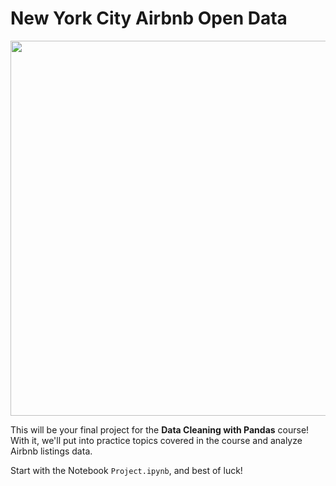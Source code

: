 # New York City Airbnb Open Data

<p align="center">
  <img width="600px" src="https://user-images.githubusercontent.com/7065401/69450217-6cee2780-0d3b-11ea-947b-461ea407da85.jpg">
</p>

This will be your final project for the **Data Cleaning with Pandas** course! With it, we'll put into practice topics covered in the course and analyze Airbnb listings data.

Start with the Notebook `Project.ipynb`, and best of luck!